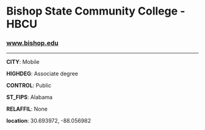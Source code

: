 # Bishop State Community College - HBCU
### www.bishop.edu
---
**CITY**: Mobile

**HIGHDEG**: Associate degree

**CONTROL**: Public

**ST_FIPS**: Alabama

**RELAFFIL**: None

**location**: 30.693972, -88.056982